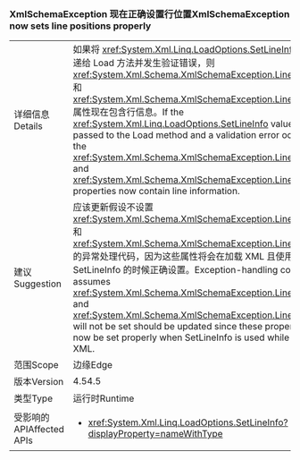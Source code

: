 ### <a name="xmlschemaexception-now-sets-line-positions-properly"></a><span data-ttu-id="084de-101">XmlSchemaException 现在正确设置行位置</span><span class="sxs-lookup"><span data-stu-id="084de-101">XmlSchemaException now sets line positions properly</span></span>

|   |   |
|---|---|
|<span data-ttu-id="084de-102">详细信息</span><span class="sxs-lookup"><span data-stu-id="084de-102">Details</span></span>|<span data-ttu-id="084de-103">如果将 <xref:System.Xml.Linq.LoadOptions.SetLineInfo> 值传递给 Load 方法并发生验证错误，则 <xref:System.Xml.Schema.XmlSchemaException.LineNumber> 和 <xref:System.Xml.Schema.XmlSchemaException.LinePosition> 属性现在包含行信息。</span><span class="sxs-lookup"><span data-stu-id="084de-103">If the <xref:System.Xml.Linq.LoadOptions.SetLineInfo> value is passed to the Load method and a validation error occurs, the <xref:System.Xml.Schema.XmlSchemaException.LineNumber> and <xref:System.Xml.Schema.XmlSchemaException.LinePosition> properties now contain line information.</span></span>|
|<span data-ttu-id="084de-104">建议</span><span class="sxs-lookup"><span data-stu-id="084de-104">Suggestion</span></span>|<span data-ttu-id="084de-105">应该更新假设不设置 <xref:System.Xml.Schema.XmlSchemaException.LineNumber> 和 <xref:System.Xml.Schema.XmlSchemaException.LinePosition> 的异常处理代码，因为这些属性将会在加载 XML 且使用 SetLineInfo 的时候正确设置。</span><span class="sxs-lookup"><span data-stu-id="084de-105">Exception-handling code that assumes <xref:System.Xml.Schema.XmlSchemaException.LineNumber> and <xref:System.Xml.Schema.XmlSchemaException.LinePosition> will not be set should be updated since these properties will now be set properly when SetLineInfo is used while loading XML.</span></span>|
|<span data-ttu-id="084de-106">范围</span><span class="sxs-lookup"><span data-stu-id="084de-106">Scope</span></span>|<span data-ttu-id="084de-107">边缘</span><span class="sxs-lookup"><span data-stu-id="084de-107">Edge</span></span>|
|<span data-ttu-id="084de-108">版本</span><span class="sxs-lookup"><span data-stu-id="084de-108">Version</span></span>|<span data-ttu-id="084de-109">4.5</span><span class="sxs-lookup"><span data-stu-id="084de-109">4.5</span></span>|
|<span data-ttu-id="084de-110">类型</span><span class="sxs-lookup"><span data-stu-id="084de-110">Type</span></span>|<span data-ttu-id="084de-111">运行时</span><span class="sxs-lookup"><span data-stu-id="084de-111">Runtime</span></span>|
|<span data-ttu-id="084de-112">受影响的 API</span><span class="sxs-lookup"><span data-stu-id="084de-112">Affected APIs</span></span>|<ul><li><xref:System.Xml.Linq.LoadOptions.SetLineInfo?displayProperty=nameWithType></li></ul>|

